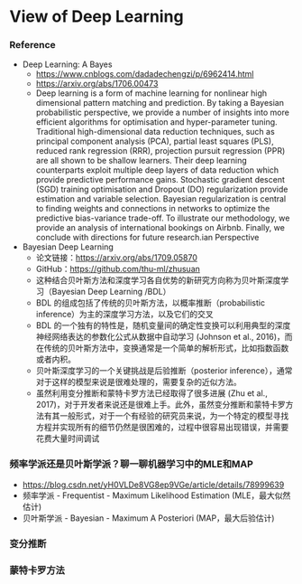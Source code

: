# View of Deep Learning

### Reference
+ Deep Learning: A Bayes
	+ https://www.cnblogs.com/dadadechengzi/p/6962414.html
	+ https://arxiv.org/abs/1706.00473
	+ Deep learning is a form of machine learning for nonlinear high dimensional pattern matching and prediction. By taking a Bayesian probabilistic perspective, we provide a number of insights into more efficient algorithms for optimisation and hyper-parameter tuning. Traditional high-dimensional data reduction techniques, such as principal component analysis (PCA), partial least squares (PLS), reduced rank regression (RRR), projection pursuit regression (PPR) are all shown to be shallow learners. Their deep learning counterparts exploit multiple deep layers of data reduction which provide predictive performance gains. Stochastic gradient descent (SGD) training optimisation and Dropout (DO) regularization provide estimation and variable selection. Bayesian regularization is central to finding weights and connections in networks to optimize the predictive bias-variance trade-off. To illustrate our methodology, we provide an analysis of international bookings on Airbnb. Finally, we conclude with directions for future research.ian Perspective 
+ Bayesian Deep Learning
	+ 论文链接：https://arxiv.org/abs/1709.05870
	+ GitHub：https://github.com/thu-ml/zhusuan
	+ 这种结合贝叶斯方法和深度学习各自优势的新研究方向称为贝叶斯深度学习（Bayesian Deep Learning /BDL）
	+ BDL 的组成包括了传统的贝叶斯方法，以概率推断（probabilistic inference）为主的深度学习方法，以及它们的交叉
	+ BDL 的一个独有的特性是，随机变量间的确定性变换可以利用典型的深度神经网络表达的参数化公式从数据中自动学习 (Johnson et al., 2016)，而在传统的贝叶斯方法中，变换通常是一个简单的解析形式，比如指数函数或者内积。
	+ 贝叶斯深度学习的一个关键挑战是后验推断（posterior inference），通常对于这样的模型来说是很难处理的，需要复杂的近似方法。
	+ 虽然利用变分推断和蒙特卡罗方法已经取得了很多进展 (Zhu et al., 2017)，对于开发者来说还是很难上手。此外，虽然变分推断和蒙特卡罗方法有其一般形式，对于一个有经验的研究员来说，为一个特定的模型寻找方程并实现所有的细节仍然是很困难的，过程中很容易出现错误，并需要花费大量时间调试

### 频率学派还是贝叶斯学派？聊一聊机器学习中的MLE和MAP
+ https://blog.csdn.net/yH0VLDe8VG8ep9VGe/article/details/78999639
+ 频率学派 - Frequentist - Maximum Likelihood Estimation (MLE，最大似然估计)
+ 贝叶斯学派 - Bayesian - Maximum A Posteriori (MAP，最大后验估计)

### 变分推断

### 蒙特卡罗方法